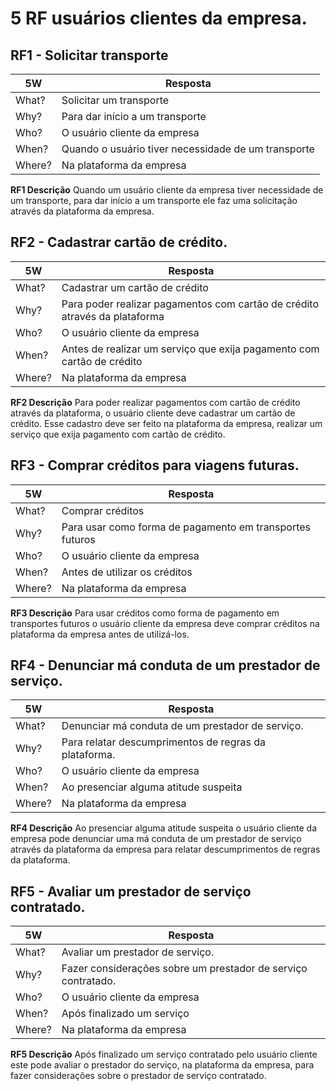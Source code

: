 # 5 RF usuários clientes da empresa. 
## RF1 - Solicitar transporte
| **5W** | **Resposta**                                        |
| ------ | --------------------------------------------------- |
| What?  | Solicitar um transporte                             |
| Why?   | Para dar início a um transporte                     |
| Who?   | O usuário cliente da empresa                        |
| When?  | Quando o usuário tiver necessidade de um transporte |
| Where? | Na plataforma da empresa                            |

**RF1 Descrição**
Quando um usuário cliente da empresa tiver necessidade de um transporte, para dar início a um transporte ele faz uma solicitação através da plataforma da empresa.

## RF2 - Cadastrar cartão de crédito. 
| **5W** | **Resposta**                                                               |
| ------ | -------------------------------------------------------------------------- |
| What?  | Cadastrar um cartão de crédito                                             |
| Why?   | Para poder realizar pagamentos com cartão de crédito através da plataforma |
| Who?   | O usuário cliente da empresa                                               |
| When?  | Antes de realizar um serviço que exija pagamento com cartão de crédito     |
| Where? | Na plataforma da empresa                                                   |

**RF2 Descrição**
Para poder realizar pagamentos com cartão de crédito através da plataforma, o usuário cliente deve cadastrar um cartão de crédito. Esse cadastro deve ser feito na plataforma da empresa, realizar um serviço que exija pagamento com cartão de crédito.

## RF3 - Comprar créditos para viagens futuras.
| **5W** | **Resposta**                                             |
| ------ | -------------------------------------------------------- |
| What?  | Comprar créditos                                         |
| Why?   | Para usar como forma de pagamento em transportes futuros |
| Who?   | O usuário cliente da empresa                             |
| When?  | Antes de utilizar os créditos                            |
| Where? | Na plataforma da empresa                                 |

**RF3 Descrição**
Para usar créditos como forma de pagamento em transportes futuros o usuário cliente da empresa deve comprar créditos na plataforma da empresa antes de utilizá-los.

## RF4 - Denunciar má conduta de um prestador de serviço.
| **5W** | **Resposta**                                          |
| ------ | ----------------------------------------------------- |
| What?  | Denunciar má conduta de um prestador de serviço.      |
| Why?   | Para relatar descumprimentos de regras da plataforma. |
| Who?   | O usuário cliente da empresa                          |
| When?  | Ao presenciar alguma atitude suspeita                 |
| Where? | Na plataforma da empresa                              |

**RF4 Descrição**
Ao presenciar alguma atitude suspeita o usuário cliente da empresa pode denunciar uma má conduta de um prestador de serviço através da plataforma da empresa para relatar descumprimentos de regras da plataforma.

## RF5 - Avaliar um prestador de serviço contratado.
| **5W** | **Resposta**                                                  |
| ------ | ------------------------------------------------------------- |
| What?  | Avaliar um prestador de serviço.                              |
| Why?   | Fazer considerações sobre um prestador de serviço contratado. |
| Who?   | O usuário cliente da empresa                                  |
| When?  | Após finalizado um serviço                                    |
| Where? | Na plataforma da empresa                                      |

**RF5 Descrição**
Após finalizado um serviço contratado pelo usuário cliente este pode avaliar o prestador do serviço, na plataforma da empresa, para fazer considerações sobre o prestador de serviço contratado.